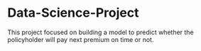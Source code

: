 # Data-Science-Project
This project focused on building a model to predict whether the policyholder will  pay next premium on time or not.
